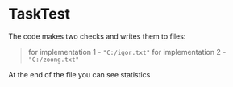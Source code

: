 # TaskTest

The code makes two checks and writes them to files:

 > for implementation 1 - ```"C:/igor.txt"``` 
 > for implementation 2 - ```"C:/zoong.txt"```
 
 At the end of the file you can see statistics
